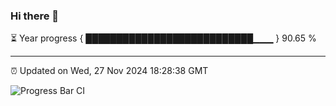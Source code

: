 ### Hi there 👋

⏳ Year progress { ███████████████████████████▁▁▁ } 90.65 %

---

⏰ Updated on Wed, 27 Nov 2024 18:28:38 GMT

![Progress Bar CI](https://github.com/liununu/liununu/workflows/Progress%20Bar%20CI/badge.svg)

